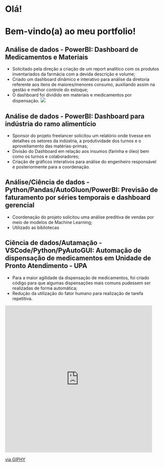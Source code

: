 # Olá! 
# Bem-vindo(a) ao meu portfolio!

## Análise de dados - PowerBI: Dashboard de Medicamentos e Materiais


* Solicitado pela direção a criação de um report analítico com os produtos inventariados da farmácia com a devida descrição e volume;
* Criado um dashboard dinâmico e interativo para análise da diretoria referente aos itens de maiores/menores consumo, auxiliando assim na gestão e melhor controle do estoque;
* O dashboard foi dividido em materiais e medicamentos por dispensação.
![](https://lh3.googleusercontent.com/pw/ABLVV846iwTkybGgoxuDDBhb5WvzONxEsUd9a1sHWaGUtKAF4rYak-IqDzd2z8Aq8h5Znz6kxrA6aFOB8dXaAamBdT_4TyFWleDTS_NwTQ6-9VobZZ1Di8ZZY8IMbSmPAJm7u_aqdvBolXl4MsBNd9sciQAq6x8JpX03lQrA6TnHUbTTATpiIT4IjL-Ys8FxKmJCDVPnLaSuXrAAbkXX4i96I9LaBsSDKMvuS1bn7TVrdqN3Vl_OMLE5_OeZ8lRz13L2TyDVpWR6DrQchdlYc4ro6xM6qg55KJ66ezDZUEf_fFPAN5JnQFibILDYTAQQAdReUNenoK8UeOyCNBlobwJJWN26S0dko9XTK4VFZjQof3OrU6Egb0w54euWegW3s9PqtzonK6OHATaiHo0aA000VgDV6izrKlQKGrkWmsakV_kT2L2mmENIDaFLUS-t9u2WF1_kfNO-o1yxooxUymCsaQsHF1kc1K6Keg6pAVLefbFYzzCWZgHCifdC0HaNbWYGIr3rwhW-jwgkQDe90d0p5tbWO6cqJ7kBCPZNYrm-bfsTb-eYMSahnzjJT_VS4OiG6_6d41lzMM3b8n-0Plq3wjDpNJ6N53VJ05sTR5RG-rbnfU4scMCgC4gQb0ZycflffSLhNFa_mPweccQEWBslcmH8N9F6FivzztfUB6co1a1LoMpSIiByK9KkAR_983qmgEuMUGbHHeW_OLJ_o7Zj0ghnSAJu80uT1pYMFGus86Zn0tuCvFkrnxcMcymmIsgKQZOD_tYol3CUewfM0fy7r-On8upmJty9ozxCcraN_9aEglRTbv2RxZWJDXcPUSMcJGJbM2GUlme4DE_rgRItFais-kXONd8V-0Md8ZQLQfzztrgaBa46lgbe-5oN6PWs77E4vBzRtH5EpiOWvkzGW9F1=w866-h479-s-no-gm?authuser=0)

## Análise de dados - PowerBI: Dashboard para indústria do ramo alimentício


* Sponsor do projeto freelancer solicitou um relatório onde tivesse em detalhes os setores da indústria, a produtividade dos turnos e o aproveitamento das matérias-primas;
* Divisão do Dashboard em relação aos insumos (farinha e óleo) bem como os turnos e colaboradores;
* Criação de gráficos interativos para análise do engenheiro responsável e posteriormente para a coordenação.

## Análise/Ciência de dados - Python/Pandas/AutoGluon/PowerBI: Previsão de faturamento por séries temporais e dashboard gerencial


* Coordenação do projeto solicitou uma análise preditiva de vendas por meio de modelos de Machine Learning;
* Utilizado as bibliotecas

## Ciência de dados/Autamação - VSCode/Python/PyAutoGUI: Automação de dispensação de medicamentos em Unidade de Pronto Atendimento - UPA


* Para a maior agilidade da dispensação de medicamentos, foi criado código para que algumas dispensações mais comuns pudessem ser realizadas de forma automática;
* Redução da utilização do fator humano para realização de tarefa repetitiva.

<iframe src="https://giphy.com/embed/n8x2aZCaCXAQEW6MKR" width="480" height="480" frameBorder="0" class="giphy-embed" allowFullScreen></iframe><p><a href="https://giphy.com/gifs/cute-aww-eyebleach-n8x2aZCaCXAQEW6MKR">via GIPHY</a></p>


